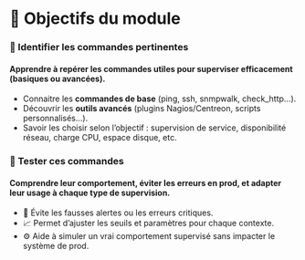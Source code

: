 # **🎯 Objectifs du module**



### **📌 Identifier les commandes pertinentes**
#### Apprendre à repérer les commandes utiles pour superviser efficacement (basiques ou avancées).

- Connaitre les **commandes de base** (ping, ssh, snmpwalk, check_http…).
- Découvrir les **outils avancés** (plugins Nagios/Centreon, scripts personnalisés…).
- Savoir les choisir selon l’objectif : supervision de service, disponibilité réseau, charge CPU, espace disque, etc.


### **🧪 Tester ces commandes**
#### Comprendre leur comportement, éviter les erreurs en prod, et adapter leur usage à chaque type de supervision.

- 🧷 Évite les fausses alertes ou les erreurs critiques.
- 📈 Permet d’ajuster les seuils et paramètres pour chaque contexte.
- ⚙️ Aide à simuler un vrai comportement supervisé sans impacter le système de prod.



